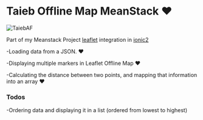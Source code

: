 # Taieb Offline Map MeanStack ❤

![TaiebAF](http://www.alfelah.com)

Part of my Meanstack Project [leaflet](http://leafletjs.com/) integration in [ionic2](http://ionicframework.com)


-Loading data from a JSON. ❤


-Displaying multiple markers in Leaflet Offline Map ❤


-Calculating the distance between two points, and mapping that information into an array ❤




### Todos




-Ordering data and displaying it in a list (ordered from lowest to highest)
